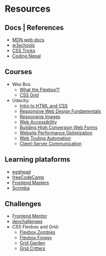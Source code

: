 # Resources

## Docs | References

- [MDN web docs](https://developer.mozilla.org/pt-BR/)
- [w3schools](https://www.w3schools.com/)
- [CSS Tricks](https://css-tricks.com/)
- [Coding Nepal](https://www.codingnepalweb.com/)

## Courses

- Wes Bos
  - [What the Flexbox?!](https://flexbox.io/#/)
  - [CSS Grid](https://cssgrid.io/)
- Udacity:
  - [Intro to HTML and CSS](https://www.udacity.com/course/intro-to-html-and-css--ud001)
  - [Responsive Web Design Fundamentals](https://www.udacity.com/course/responsive-web-design-fundamentals--ud893)
  - [Responsive Images](https://www.udacity.com/course/responsive-images--ud882)
  - [Web Accessibility](https://www.udacity.com/course/web-accessibility--ud891)
  - [Building High Conversion Web Forms](https://www.udacity.com/course/building-high-conversion-web-forms--ud890)
  - [Website Performance Optimization](https://www.udacity.com/course/website-performance-optimization--ud884)
  - [Web Tooling Automation](https://www.udacity.com/course/web-tooling-automation--ud892)
  - [Client-Server Communication](https://www.udacity.com/course/client-server-communication--ud897)

## Learning plataforms

- [egghead](https://egghead.io/)
- [freeCodeCamp](https://www.freecodecamp.org/learn/)
- [Frontend Masters](https://frontendmasters.com/)
- [Scrimba](https://scrimba.com/)

## Challenges

- [Frontend Mentor](https://www.frontendmentor.io/challenges)
- [devchallenges](https://devchallenges.io/)
- CSS Flexbox and Grid:
  - [Flexbox Zombies](https://flexboxzombies.com)
  - [Flexbox Froggy](https://flexboxfroggy.com/)
  - [Grid Garden](https://cssgridgarden.com/)
  - [Grid Critters](https://gridcritters.com/)
